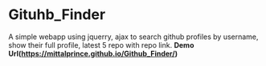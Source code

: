 # Gituhb_Finder
A simple webapp using jquerry, ajax to search github profiles by username, show their full profile, latest 5 repo with repo link. **Demo Url(https://mittalprince.github.io/Github_Finder/)** 
